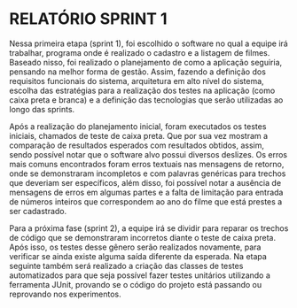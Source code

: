 <h1> RELATÓRIO SPRINT 1 </h1>

<p>
  Nessa primeira etapa (sprint 1), foi escolhido o software no qual a equipe irá trabalhar, programa onde é realizado o cadastro e a listagem de filmes. Baseado nisso, foi realizado o planejamento de como a aplicação seguiria, pensando na melhor forma de gestão. Assim, fazendo a definição dos requisitos funcionais do sistema, arquitetura em alto nível do sistema, escolha das estratégias para a realização dos testes na aplicação (como caixa preta e branca) e a definição das tecnologias que serão utilizadas ao longo das sprints.
</p>

<p>
  Após a realização do planejamento inicial, foram executados os testes iniciais, chamados de teste de caixa preta. Que por sua vez mostram a comparação de resultados esperados com resultados obtidos, assim, sendo possível notar que o software alvo possui diversos deslizes. Os erros mais comuns encontrados foram erros textuais nas mensagens de retorno, onde se demonstraram incompletos e com palavras genéricas para trechos que deveriam ser específicos, além disso, foi possível notar a ausência de mensagens de erros em algumas partes e a falta de limitação para entrada de números inteiros que correspondem ao ano do filme que está prestes a ser cadastrado.
</p>

<p>
  Para a próxima fase (sprint 2), a equipe irá se dividir para reparar os trechos de código que se demonstraram incorretos diante o teste de caixa preta. Após isso, os testes desse gênero serão realizados novamente, para verificar se ainda existe alguma saída diferente da esperada. Na etapa seguinte também será realizado a criação das classes de testes automatizados para que seja possível fazer testes unitários utilizando a ferramenta JUnit, provando se o código do projeto está passando ou reprovando nos experimentos.
</p>

